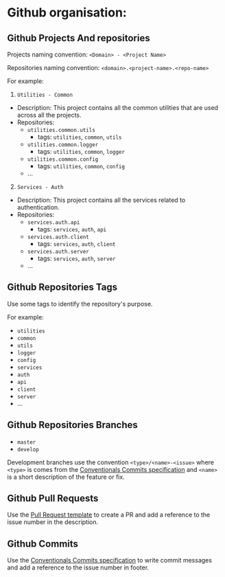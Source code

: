 # Github organisation:

## Github Projects And repositories

Projects naming convention: `<Domain> - <Project Name>`

Repositories naming convention: `<domain>.<project-name>.<repo-name>`

For example:

1. `Utilities - Common`

- Description: This project contains all the common utilities that are used across all the projects.
- Repositories:
  - `utilities.common.utils`
    - tags: `utilities`, `common`, `utils`
  - `utilities.common.logger`
    - tags: `utilities`, `common`, `logger`
  - `utilities.common.config`
    - tags: `utilities`, `common`, `config`
  - ...

2. `Services - Auth`

- Description: This project contains all the services related to authentication.
- Repositories:
  - `services.auth.api`
    - tags: `services`, `auth`, `api`
  - `services.auth.client`
    - tags: `services`, `auth`, `client`
  - `services.auth.server`
    - tags: `services`, `auth`, `server`
  - ...

## Github Repositories Tags

Use some tags to identify the repository's purpose.

For example:

- `utilities`
- `common`
- `utils`
- `logger`
- `config`
- `services`
- `auth`
- `api`
- `client`
- `server`
- ...

## Github Repositories Branches

- `master`
- `develop`

Development branches use the convention `<type>/<name>-<issue>` where `<type>` is comes from the [Conventionals Commits specification](https://www.conventionalcommits.org/en/v1.0.0/#summary) and `<name>` is a short description of the feature or fix.

## Github Pull Requests

Use the [Pull Request template](<../PR Templates/main-pr-template.md>) to create a PR and add a reference to the issue number in the description.

## Github Commits

Use the [Conventionals Commits specification](https://www.conventionalcommits.org/en/v1.0.0/#summary) to write commit messages and add a reference to the issue number in footer.
